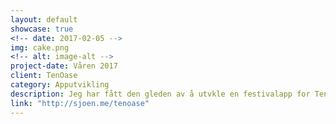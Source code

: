 ```yaml
---
layout: default
showcase: true
<!-- date: 2017-02-05 -->
img: cake.png
<!-- alt: image-alt -->
project-date: Våren 2017
client: TenOase
category: Apputvikling
description: Jeg har fått den gleden av å utvkle en festivalapp for TenOase 2017. Les mer om app-en i lenken under.
link: "http://sjoen.me/tenoase"
---
```

